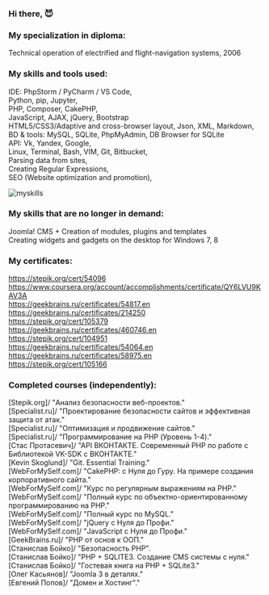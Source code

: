 ### Hi there, 😈

### My specialization in diploma:
Technical operation of electrified and flight-navigation systems, 2006

### My skills and tools used:
IDE: PhpStorm / PyCharm / VS Code, <br/>
Python, pip, Jupyter, <br/>
PHP, Composer, CakePHP, <br/> 
JavaScript, AJAX, jQuery, Bootstrap<br/>
HTML5/CSS3/Adaptive and cross-browser layout, Json, XML, Markdown, <br/>
BD & tools: MySQL, SQLite, PhpMyAdmin, DB Browser for SQLite<br/>
API: Vk, Yandex, Google, <br/>
Linux, Terminal, Bash, VIM, Git, Bitbucket, <br/>
Parsing data from sites, <br/>
Creating Regular Expressions, <br/>
SEO (Website optimization and promotion), <br/>

![myskills](https://github-readme-stats.vercel.app/api/top-langs/?username=patsuckow&layout=compact&exclude_repo=PingMeRN&theme=nord)

### My skills that are no longer in demand:
Joomla! CMS + Creation of modules, plugins and templates <br/>
Creating widgets and gadgets on the desktop for Windows 7, 8 <br/>

### My certificates:
https://stepik.org/cert/54096 <br/>
https://www.coursera.org/account/accomplishments/certificate/QY6LVU9KAV3A <br/>
https://geekbrains.ru/certificates/54817.en <br/>
https://geekbrains.ru/certificates/214250 <br/>
https://stepik.org/cert/105379 <br/>
https://geekbrains.ru/certificates/460746.en <br/>
https://stepik.org/cert/104951 <br/>
https://geekbrains.ru/certificates/54064.en <br/>
https://geekbrains.ru/certificates/58975.en <br/>
https://stepik.org/cert/105166 <br/>

### Completed courses (independently):
[Stepik.org]/ "Анализ безопасности веб-проектов." <br/>
[Specialist.ru]/ "Проектирование безопасности сайтов и эффективная защита от атак." <br/>
[Specialist.ru]/ "Оптимизация и продвижение сайтов." <br/>
[Specialist.ru]/ "Программирование на PHP (Уровень 1-4)." <br/>
[Стас Протасевич]/ "API ВКОНТАКТЕ. Современный PHP по работе с Библиотекой VK-SDK с ВКОНТАКТЕ." <br/>
[Kevin Skoglund]/ "Git. Essential Training." <br/>
[WebForMySelf.com]/ "CakePHP: с Нуля до Гуру. На примере создания корпоративного сайта." <br/>
[WebForMySelf.com]/ "Курс по регулярным выражениям на PHP." <br/>
[WebForMySelf.com]/ "Полный курс по объектно-ориентированному программированию на PHP." <br/>
[WebForMySelf.com]/ "Полный курс по MySQL." <br/>
[WebForMySelf.com]/ "jQuery с Нуля до Профи." <br/>
[WebForMySelf.com]/ "JavaScript с Нуля до Профи." <br/>
[GeekBrains.ru]/ "PHP от основ к ООП." <br/>
[Станислав Бойко]/ "Безопасность PHP". <br/>
[Станислав Бойко]/ "PHP + SQLITE3. Создание CMS системы с нуля." <br/>
[Станислав Бойко]/ "Гостевая книга на PHP + SQLite3." <br/>
[Олег Касьянов]/ "Joomla 3 в деталях." <br/>
[Евгений Попов]/ "Домен и Хостинг"." <br/>
